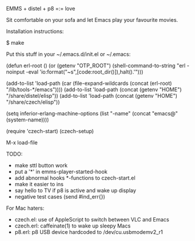 EMMS + distel + p8 =:= love

Sit comfortable on your sofa and let Emacs play your favourite movies.

Installation instructions:

$ make

Put this stuff in your ~/.emacs.d/init.el or ~/.emacs:

(defun erl-root ()
  (or (getenv "OTP_ROOT")
      (shell-command-to-string
       "erl -noinput -eval 'io:format(\"~s\",[code:root_dir()]),halt().'")))

(add-to-list
   'load-path
       (car (file-expand-wildcards (concat (erl-root) "/lib/tools-*/emacs"))))
(add-to-list 'load-path (concat (getenv "HOME") "/share/distel/elisp"))
(add-to-list 'load-path (concat (getenv "HOME") "/share/czech/elisp"))

(setq inferior-erlang-machine-options
      (list "-name" (concat "emacs@" (system-name))))

(require 'czech-start)
(czech-setup)

M-x load-file <your init file>

TODO:
* make sttl button work
* put a '*' in emms-player-started-hook
* add abnormal hooks *-functions to czech-start.el
* make it easier to ins
* say hello to TV if p8 is active and wake up display
* negative test cases (send #ind_err{})

For Mac haters:
* czech.el: use of AppleScript to switch between VLC and Emacs
* czech.erl: caffeinate(1) to wake up sleepy Macs
* p8.erl: p8 USB device hardcoded to /dev/cu.usbmodemv2_r1
